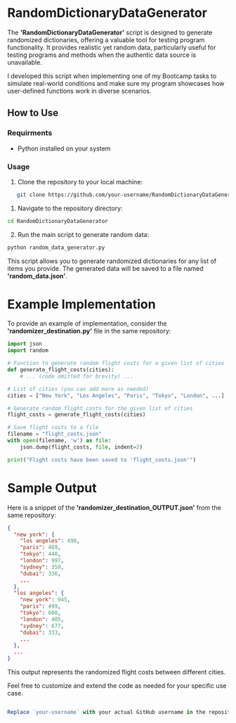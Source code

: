 # RandomDictionaryDataGenerator

The **'RandomDictionaryDataGenerator'** script is designed to generate randomized dictionaries, offering a valuable tool for testing program functionality. It provides realistic yet random data, particularly useful for testing programs and methods when the authentic data source is unavailable. 

I developed this script when implementing one of my Bootcamp tasks to simulate real-world conditions and make sure my program showcases how user-defined functions work in diverse scenarios.

## How to Use

### Requirments
- Python installed on your system

### Usage

1. Clone the repository to your local machine:
```bash
   git clone https://github.com/your-username/RandomDictionaryDataGenerator.git
```
1. Navigate to the repository directory:
```bash
cd RandomDictionaryDataGenerator
```
2. Run the main script to generate random data:
```bash
python random_data_generator.py

```
This script allows you to generate randomized dictionaries for any list of items you provide. The generated data will be saved to a file named **'random_data.json'**.
# Example Implementation
To provide an example of implementation, consider the **'randomizer_destination.py'** file in the same repository:
``` python
import json
import random

# Function to generate random flight costs for a given list of cities
def generate_flight_costs(cities):
    # ... (code omitted for brevity) ...

# List of cities (you can add more as needed)
cities = ["New York", "Los Angeles", "Paris", "Tokyo", "London", ...]

# Generate random flight costs for the given list of cities
flight_costs = generate_flight_costs(cities)

# Save flight costs to a file
filename = "flight_costs.json"
with open(filename, 'w') as file:
    json.dump(flight_costs, file, indent=2)

print("Flight costs have been saved to 'flight_costs.json'")
```
# Sample Output
Here is a snippet of the **'randomizer_destination_OUTPUT.json'** from the same repository:
``` json
{
  "new york": {
    "los angeles": 498,
    "paris": 469,
    "tokyo": 440,
    "london": 997,
    "sydney": 359,
    "dubai": 336,
    ...
  },
  "los angeles": {
    "new york": 945,
    "paris": 499,
    "tokyo": 608,
    "london": 405,
    "sydney": 677,
    "dubai": 333,
    ...
  },
  ...
}
```
This output represents the randomized flight costs between different cities.

Feel free to customize and extend the code as needed for your specific use case.
``` javascript

Replace `your-username` with your actual GitHub username in the repository URL.

```
